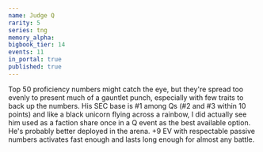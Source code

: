 ```yaml
---
name: Judge Q
rarity: 5
series: tng
memory_alpha:
bigbook_tier: 14
events: 11
in_portal: true
published: true
---
```


Top 50 proficiency numbers might catch the eye, but they're spread too evenly to present much of a gauntlet punch, especially with few traits to back up the numbers. His SEC base is #1 among Qs (#2 and #3 within 10 points) and like a black unicorn flying across a rainbow, I did actually see him used as a faction share once in a Q event as the best available option. He's probably better deployed in the arena. +9 EV with respectable passive numbers activates fast enough and lasts long enough for almost any battle.
